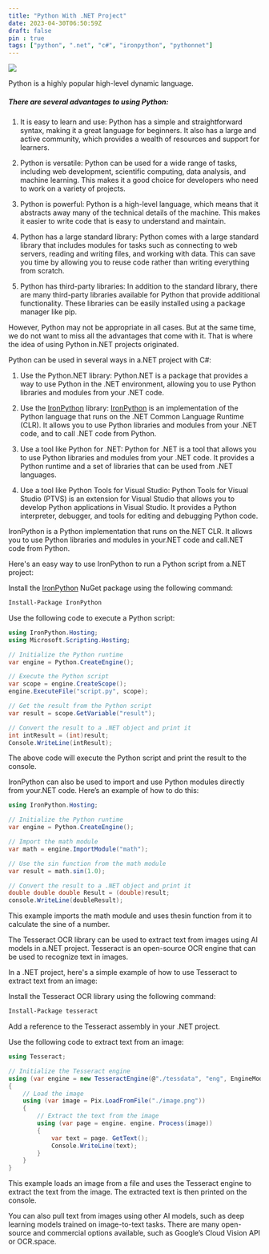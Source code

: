 ```yaml
---
title: "Python With .NET Project"
date: 2023-04-30T06:50:59Z
draft: false
pin : true
tags: ["python", ".net", "c#", "ironpython", "pythonnet"]
---
```


![](https://miro.medium.com/v2/resize:fit:4800/format:webp/1*hDK6j9qPF2PpqJkfHi5RHQ.jpeg)

Python is a highly popular high-level dynamic language.

##### There are several advantages to using Python:

1. It is easy to learn and use:  Python has a simple and straightforward syntax, making it a great language for beginners. It also has a large and active community, which provides a wealth of resources and support for learners.

2. Python is versatile: Python can be used for a wide range of tasks, including web development, scientific computing, data analysis, and machine learning. This makes it a good choice for developers who need to work on a variety of projects.

3. Python is powerful: Python is a high-level language, which means that it abstracts away many of the technical details of the machine. This makes it easier to write code that is easy to understand and maintain.

4. Python has a large standard library: Python comes with a large standard library that includes modules for tasks such as connecting to web servers, reading and writing files, and working with data. This can save you time by allowing you to reuse code rather than writing everything from scratch.

5. Python has third-party libraries: In addition to the standard library, there are many third-party libraries available for Python that provide additional functionality. These libraries can be easily installed using a package manager like pip.

However, Python may not be appropriate in all cases. But at the same time, we do not want to miss all the advantages that come with it. That is where the idea of using Python in.NET projects originated.

Python can be used in several ways in a.NET project with C#:
1. Use the Python.NET library: Python.NET is a package that provides a way to use Python in the .NET environment, allowing you to use Python libraries and modules from your .NET code.

2. Use the [IronPython](https://ironpython.net/) library: [IronPython](https://ironpython.net/) is an implementation of the Python language that runs on the .NET Common Language Runtime (CLR). It allows you to use Python libraries and modules from your .NET code, and to call .NET code from Python.

3. Use a tool like Python for .NET: Python for .NET is a tool that allows you to use Python libraries and modules from your .NET code. It provides a Python runtime and a set of libraries that can be used from .NET languages.

4. Use a tool like Python Tools for Visual Studio: Python Tools for Visual Studio (PTVS) is an extension for Visual Studio that allows you to develop Python applications in Visual Studio. It provides a Python interpreter, debugger, and tools for editing and debugging Python code.

IronPython is a Python implementation that runs on the.NET CLR. It allows you to use Python libraries and modules in your.NET code and call.NET code from Python.

Here's an easy way to use IronPython to run a Python script from a.NET project:

Install the [IronPython](https://ironpython.net) NuGet package using the following command:

```bash
Install-Package IronPython
```

Use the following code to execute a Python script:

```csharp
using IronPython.Hosting;
using Microsoft.Scripting.Hosting;

// Initialize the Python runtime
var engine = Python.CreateEngine();

// Execute the Python script
var scope = engine.CreateScope();
engine.ExecuteFile("script.py", scope);

// Get the result from the Python script
var result = scope.GetVariable("result");

// Convert the result to a .NET object and print it
int intResult = (int)result;
Console.WriteLine(intResult);
```

The above code will execute the Python script and print the result to the console.

IronPython can also be used to import and use Python modules directly from your.NET code. Here’s an example of how to do this:

```csharp
using IronPython.Hosting;

// Initialize the Python runtime
var engine = Python.CreateEngine();

// Import the math module
var math = engine.ImportModule("math");

// Use the sin function from the math module
var result = math.sin(1.0);

// Convert the result to a .NET object and print it
double double double Result = (double)result;
console.WriteLine(doubleResult);
```

This example imports the math module and uses thesin function from it to calculate the sine of a number.

The Tesseract OCR library can be used to extract text from images using AI models in a.NET project. Tesseract is an open-source OCR engine that can be used to recognize text in images.

In a .NET project, here's a simple example of how to use Tesseract to extract text from an image:

Install the Tesseract OCR library using the following command:
    
```bash
Install-Package tesseract
```

Add a reference to the Tesseract assembly in your .NET project.

Use the following code to extract text from an image:

```csharp
using Tesseract;

// Initialize the Tesseract engine
using (var engine = new TesseractEngine(@"./tessdata", "eng", EngineMode.Default))
{
    // Load the image
    using (var image = Pix.LoadFromFile("./image.png"))
    {
        // Extract the text from the image
        using (var page = engine. engine. Process(image))
        {
            var text = page. GetText();
            Console.WriteLine(text);
        }
    }
}
```

This example loads an image from a file and uses the Tesseract engine to extract the text from the image. The extracted text is then printed on the console.

You can also pull text from images using other AI models, such as deep learning models trained on image-to-text tasks. There are many open-source and commercial options available, such as Google’s Cloud Vision API or OCR.space.







